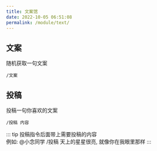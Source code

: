 ```yaml
---
title: 文案馆
date: 2022-10-05 06:51:08
permalink: /module/text/
---
```

## 文案

随机获取一句文案

```
/文案
```

## 投稿

投稿一句你喜欢的文案

```
/投稿 内容
```

::: tip
投稿指令后面带上需要投稿的内容
<br>
例如: @小念同学 /投稿 天上的星星很亮, 就像你在我眼里那样
:::
